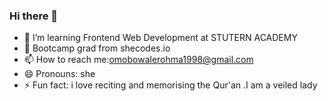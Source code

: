 ### Hi there 👋




 - 🌱 I’m learning Frontend Web Development at STUTERN ACADEMY
 - 👯 Bootcamp grad from shecodes.io
 - 📫 How to reach me:omobowalerohma1998@gmail.com
 - 😄 Pronouns: she
 - ⚡ Fun fact: i love reciting and memorising the Qur'an .I am a veiled lady

